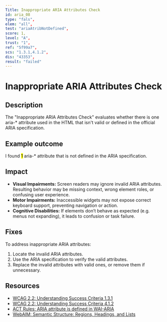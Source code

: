 ```yaml
---
Title: Inappropriate ARIA Attributes Check
id: aria_08
type: "fals",
elem: "all",
test: "ariaAtribNotDefined",
score: 1,
level: "A",
trust: "1",
ref: "5f99a7",
scs: "1.3.1,4.1.2",
dis: "43353",
result: "failed"
---
```


# Inappropriate ARIA Attributes Check

## Description

The "Inappropriate ARIA Attributes Check" evaluates whether there is one aria-* attribute used in the HTML that isn't valid or defined in the official ARIA specification.

## Example outcome

I found <mark>1</mark> aria-* attribute that is not defined in the ARIA specification.

## Impact

- **Visual Impairments:** Screen readers may ignore invalid ARIA attributes. Resulting behavior may be missing context, wrong element roles, or confusing user experience.
- **Motor Impairments:** Inaccessible widgets may not expose correct keyboard support, preventing navigation or action.
- **Cognitive Disabilities:** If elements don’t behave as expected (e.g. menus not expanding), it leads to confusion or task failure.

## Fixes

To address inappropriate ARIA attributes:

1. Locate the invalid ARIA attributes.
2. Use the ARIA specification to verify the valid attributes.
3. Replace the invalid attributes with valid ones, or remove them if unnecessary.

## Resources

- [WCAG 2.2: Understanding Success Criteria 1.3.1](https://www.w3.org/WAI/WCAG22/Understanding/info-and-relationships.html)
- [WCAG 2.2: Understanding Success Criteria 4.1.2](https://www.w3.org/WAI/WCAG22/Understanding/name-role-value.html)
- [ACT Rules: ARIA attribute is defined in WAI-ARIA](https://www.w3.org/WAI/standards-guidelines/act/rules/5f99a7/)
- [WebAIM: Semantic Structure: Regions, Headings, and Lists](https://webaim.org/techniques/semanticstructure/)

